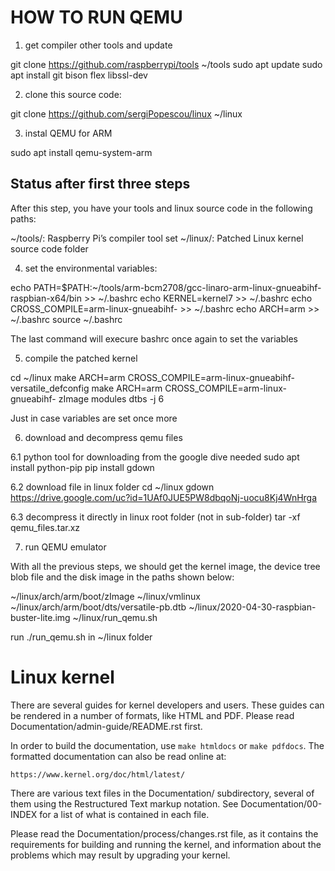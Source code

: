 HOW TO RUN QEMU
===============

1. get compiler other tools and update

git clone https://github.com/raspberrypi/tools ~/tools
sudo apt update
sudo apt install git bison flex libssl-dev


2. clone this source code:

git clone https://github.com/sergiPopescou/linux ~/linux


3. instal QEMU for ARM

sudo apt install qemu-system-arm

Status after first three steps
------------------------------

After this step, you have your tools and linux source code in the following paths:

~/tools/: Raspberry Pi’s compiler tool set
~/linux/: Patched Linux kernel source code folder


4. set the environmental variables:

echo PATH=\$PATH:~/tools/arm-bcm2708/gcc-linaro-arm-linux-gnueabihf-raspbian-x64/bin >> ~/.bashrc
echo KERNEL=kernel7 >> ~/.bashrc
echo CROSS_COMPILE=arm-linux-gnueabihf- >> ~/.bashrc
echo ARCH=arm >> ~/.bashrc
source ~/.bashrc

The last command will execure bashrc once again to set the variables


5. compile the patched kernel

cd ~/linux
make ARCH=arm CROSS_COMPILE=arm-linux-gnueabihf- versatile_defconfig
make ARCH=arm CROSS_COMPILE=arm-linux-gnueabihf- zImage modules dtbs -j 6

Just in case variables are set once more


6. download and decompress qemu files

6.1 python tool for downloading from the google dive needed
sudo apt install python-pip
pip install gdown

6.2 download file in linux folder
cd ~/linux
gdown https://drive.google.com/uc?id=1UAf0JUE5PW8dbqoNj-uocu8Kj4WnHrga

6.3 decompress it directly in linux root folder (not in sub-folder)
tar -xf qemu_files.tar.xz


7. run QEMU emulator

With all the previous steps, we should get the kernel image, the device tree blob file and the disk image in the paths shown below:

~/linux/arch/arm/boot/zImage
~/linux/vmlinux
~/linux/arch/arm/boot/dts/versatile-pb.dtb
~/linux/2020-04-30-raspbian-buster-lite.img
~/linux/run_qemu.sh


run ./run_qemu.sh in ~/linux folder




Linux kernel
============

There are several guides for kernel developers and users. These guides can
be rendered in a number of formats, like HTML and PDF. Please read
Documentation/admin-guide/README.rst first.

In order to build the documentation, use ``make htmldocs`` or
``make pdfdocs``.  The formatted documentation can also be read online at:

    https://www.kernel.org/doc/html/latest/

There are various text files in the Documentation/ subdirectory,
several of them using the Restructured Text markup notation.
See Documentation/00-INDEX for a list of what is contained in each file.

Please read the Documentation/process/changes.rst file, as it contains the
requirements for building and running the kernel, and information about
the problems which may result by upgrading your kernel.
